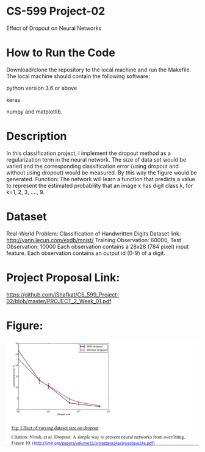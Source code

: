 # CS-599 Project-02
Effect of Dropout on Neural Networks
# How to Run the Code
Download/clone the repository to the local machine and run the Makefile. The local machine should contain the following software:

python version 3.6 or above 

keras 

numpy and matplotlib.
# Description
In this classification project, I implement the dropout method as a regularization term in the neural network. The size of data set would be varied and the corresponding classification error (using dropout and without using dropout) would be measured. By this way the figure would be generated.
Function: The network will learn a function that predicts a value to represent the estimated probability that an image x has digit class k, for k=1, 2, 3, …., 9.
# Dataset
Real-World Problem: Classification of Handwritten Digits
Dataset link: http://yann.lecun.com/exdb/mnist/
Training Observation: 60000, Test Observation: 10000 
Each observation contains a 28x28 (784 pixel) input feature. 
Each observation contains an output id (0-9) of a digit.

# Project Proposal Link:
https://github.com/iShafkat/CS_599_Project-02/blob/master/PROJECT_2_Week_01.pdf

# Figure:
![image](https://github.com/iShafkat/CS_599_Project-02/blob/master/figure.JPG)


